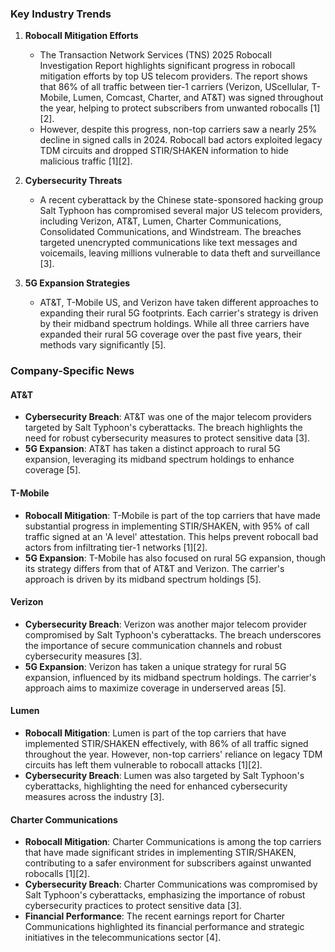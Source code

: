 ### Key Industry Trends

1. **Robocall Mitigation Efforts**
   - The Transaction Network Services (TNS) 2025 Robocall Investigation Report highlights significant progress in robocall mitigation efforts by top US telecom providers. The report shows that 86% of all traffic between tier-1 carriers (Verizon, UScellular, T-Mobile, Lumen, Comcast, Charter, and AT&T) was signed throughout the year, helping to protect subscribers from unwanted robocalls [1][2].
   - However, despite this progress, non-top carriers saw a nearly 25% decline in signed calls in 2024. Robocall bad actors exploited legacy TDM circuits and dropped STIR/SHAKEN information to hide malicious traffic [1][2].

2. **Cybersecurity Threats**
   - A recent cyberattack by the Chinese state-sponsored hacking group Salt Typhoon has compromised several major US telecom providers, including Verizon, AT&T, Lumen, Charter Communications, Consolidated Communications, and Windstream. The breaches targeted unencrypted communications like text messages and voicemails, leaving millions vulnerable to data theft and surveillance [3].

3. **5G Expansion Strategies**
   - AT&T, T-Mobile US, and Verizon have taken different approaches to expanding their rural 5G footprints. Each carrier's strategy is driven by their midband spectrum holdings. While all three carriers have expanded their rural 5G coverage over the past five years, their methods vary significantly [5].

### Company-Specific News

#### AT&T
- **Cybersecurity Breach**: AT&T was one of the major telecom providers targeted by Salt Typhoon's cyberattacks. The breach highlights the need for robust cybersecurity measures to protect sensitive data [3].
- **5G Expansion**: AT&T has taken a distinct approach to rural 5G expansion, leveraging its midband spectrum holdings to enhance coverage [5].

#### T-Mobile
- **Robocall Mitigation**: T-Mobile is part of the top carriers that have made substantial progress in implementing STIR/SHAKEN, with 95% of call traffic signed at an 'A level' attestation. This helps prevent robocall bad actors from infiltrating tier-1 networks [1][2].
- **5G Expansion**: T-Mobile has also focused on rural 5G expansion, though its strategy differs from that of AT&T and Verizon. The carrier's approach is driven by its midband spectrum holdings [5].

#### Verizon
- **Cybersecurity Breach**: Verizon was another major telecom provider compromised by Salt Typhoon's cyberattacks. The breach underscores the importance of secure communication channels and robust cybersecurity measures [3].
- **5G Expansion**: Verizon has taken a unique strategy for rural 5G expansion, influenced by its midband spectrum holdings. The carrier's approach aims to maximize coverage in underserved areas [5].

#### Lumen
- **Robocall Mitigation**: Lumen is part of the top carriers that have implemented STIR/SHAKEN effectively, with 86% of all traffic signed throughout the year. However, non-top carriers' reliance on legacy TDM circuits has left them vulnerable to robocall attacks [1][2].
- **Cybersecurity Breach**: Lumen was also targeted by Salt Typhoon's cyberattacks, highlighting the need for enhanced cybersecurity measures across the industry [3].

#### Charter Communications
- **Robocall Mitigation**: Charter Communications is among the top carriers that have made significant strides in implementing STIR/SHAKEN, contributing to a safer environment for subscribers against unwanted robocalls [1][2].
- **Cybersecurity Breach**: Charter Communications was compromised by Salt Typhoon's cyberattacks, emphasizing the importance of robust cybersecurity practices to protect sensitive data [3].
- **Financial Performance**: The recent earnings report for Charter Communications highlighted its financial performance and strategic initiatives in the telecommunications sector [4].